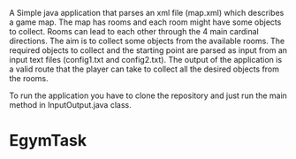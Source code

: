 A Simple java application that parses an xml file (map.xml) which describes a game map.
The map has rooms and each room might have some objects to collect. Rooms can 
lead to each other through the 4 main cardinal directions. The aim is to collect
some objects from the available rooms. The required objects to collect and the 
starting point are parsed as input from an input text files (config1.txt and
config2.txt).
The output of the application is a valid route that the player can take to collect
all the desired objects from the rooms.

To run the application you have to clone the repository and just run the main method 
in InputOutput.java class.
# EgymTask